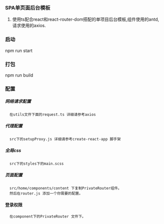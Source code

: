 ### SPA单页面后台模板
1. 使用ts配合react和react-router-dom搭配的单项目后台模板,组件使用的antd,请求使用的axios.
### 启动
npm run start

### 打包
npm run build

### 配置
##### 网络请求配置
      在utils文件下面的request.ts 详细请参考axios
 ##### 代理配置 
      src下的setupProxy.js 详细请参考create-react-app 脚手架
  ##### 全局css 
      src下的styles下的main.scss
##### 页面配置
      src/home/components/content 下复制PrivateRouter组件。
      然后在router.js 添加一个你需要的配置。
#### 登录权限
      在component下的PrivateRouter 文件下。
